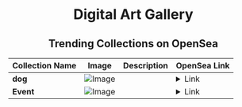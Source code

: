 <div align="center">

# Digital Art Gallery

## Trending Collections on OpenSea

| Collection Name                       | Image                                                                                     | Description                       | OpenSea Link                                                                                          |
|---------------------------------------|-------------------------------------------------------------------------------------------|-----------------------------------|--------------------------------------------------------------------------------------------------------|
| **dog** | ![Image](https://i.seadn.io/s/raw/files/92ff20aad4ba651029dbecf2f44643c4.jpg?w=500&auto=format?w=200&auto=format) |  | <details><summary>Link</summary>[dog](https://opensea.io/collection/dog-1525)</details> |
| **Event** | ![Image](https://i.seadn.io/s/raw/files/28fb8cac07ddec3e57b75ad2ba0b8590.jpg?w=500&auto=format?w=200&auto=format) |  | <details><summary>Link</summary>[Event](https://opensea.io/collection/event-40077)</details> |

</div>